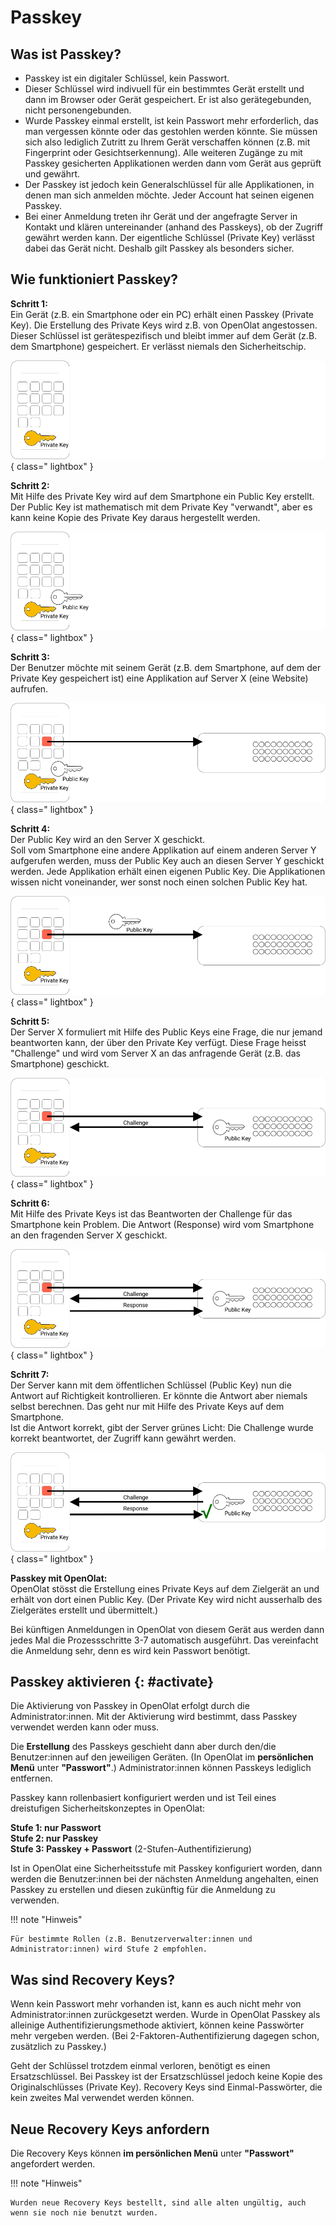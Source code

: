 # Passkey

## Was ist Passkey?

* Passkey ist ein digitaler Schlüssel, kein Passwort.
* Dieser Schlüssel wird indivuell für ein bestimmtes Gerät erstellt und dann im Browser oder Gerät gespeichert. Er ist also gerätegebunden, nicht personengebunden.
* Wurde Passkey einmal erstellt, ist kein Passwort mehr erforderlich, das man vergessen könnte oder das gestohlen werden könnte. Sie müssen sich also lediglich Zutritt zu Ihrem Gerät verschaffen können (z.B. mit Fingerprint oder Gesichtserkennung). Alle weiteren Zugänge zu mit Passkey gesicherten Applikationen werden dann vom Gerät aus geprüft und gewährt.
* Der Passkey ist jedoch kein Generalschlüssel für alle Applikationen, in denen man sich anmelden möchte. Jeder Account hat seinen eigenen Passkey. 
* Bei einer Anmeldung treten ihr Gerät und der angefragte Server in Kontakt und klären untereinander (anhand des Passkeys), ob der Zugriff gewährt werden kann. Der eigentliche Schlüssel (Private Key) verlässt dabei das Gerät nicht. Deshalb gilt Passkey als besonders sicher. 

## Wie funktioniert Passkey?

**Schritt 1:**<br> 
Ein Gerät (z.B. ein Smartphone oder ein PC) erhält einen Passkey (Private Key). Die Erstellung des Private Keys wird z.B. von OpenOlat angestossen. Dieser Schlüssel ist gerätespezifisch und bleibt immer auf dem Gerät (z.B. dem Smartphone) gespeichert. Er verlässt niemals den Sicherheitschip.

![passkey_step01_v1_de.png](assets/passkey_step01_v1_de.png){ class=" lightbox" }

**Schritt 2:**<br> 
Mit Hilfe des Private Key wird auf dem Smartphone ein Public Key erstellt. Der Public Key ist mathematisch mit dem Private Key "verwandt", aber es kann keine Kopie des Private Key daraus hergestellt werden. 

![passkey_step02_v1_de.png](assets/passkey_step02_v1_de.png){ class=" lightbox" }

**Schritt 3:**<br>
Der Benutzer möchte mit seinem Gerät (z.B. dem Smartphone, auf dem der Private Key gespeichert ist) eine Applikation auf Server X (eine Website) aufrufen.

![passkey_step03_v1_de.png](assets/passkey_step03_v1_de.png){ class=" lightbox" }

**Schritt 4:**<br>
Der Public Key wird an den Server X geschickt.<br>
Soll vom Smartphone eine andere Applikation auf einem anderen Server Y aufgerufen werden, muss der Public Key auch an diesen Server Y geschickt werden. Jede Applikation erhält einen eigenen Public Key. Die Applikationen wissen nicht voneinander, wer sonst noch einen solchen Public Key hat.

![passkey_step04_v1_de.png](assets/passkey_step04_v1_de.png){ class=" lightbox" }

**Schritt 5:**<br>
Der Server X formuliert mit Hilfe des Public Keys eine Frage, die nur jemand beantworten kann, der über den Private Key verfügt. Diese Frage heisst "Challenge" und wird vom Server X an das anfragende Gerät (z.B. das Smartphone) geschickt.

![passkey_step05_v1_de.png](assets/passkey_step05_v1_de.png){ class=" lightbox" }

**Schritt 6:**<br>
Mit Hilfe des Private Keys ist das Beantworten der Challenge für das Smartphone kein Problem. Die Antwort (Response) wird vom Smartphone an den fragenden Server X geschickt.

![passkey_step06_v1_de.png](assets/passkey_step06_v1_de.png){ class=" lightbox" }

**Schritt 7:**<br>
Der Server kann mit dem öffentlichen Schlüssel (Public Key) nun die Antwort auf Richtigkeit kontrollieren. Er könnte die Antwort aber niemals selbst berechnen. Das geht nur mit Hilfe des Private Keys auf dem Smartphone.<br> 
Ist die Antwort korrekt, gibt der Server grünes Licht: Die Challenge wurde korrekt beantwortet, der Zugriff kann gewährt werden.

![passkey_step07_v1_de.png](assets/passkey_step07_v1_de.png){ class=" lightbox" }

**Passkey mit OpenOlat:**<br>
OpenOlat stösst die Erstellung eines Private Keys auf dem Zielgerät an und erhält von dort einen Public Key. (Der Private Key wird nicht ausserhalb des Zielgerätes erstellt und übermittelt.)

Bei künftigen Anmeldungen in OpenOlat von diesem Gerät aus werden dann jedes Mal die Prozessschritte 3-7 automatisch ausgeführt. Das vereinfacht die Anmeldung sehr, denn es wird kein Passwort benötigt. 


## Passkey aktivieren {: #activate}

Die Aktivierung von Passkey in OpenOlat erfolgt durch die Administrator:innen. Mit der Aktivierung wird bestimmt, dass Passkey verwendet werden kann oder muss.

Die **Erstellung** des Passkeys geschieht dann aber durch den/die Benutzer:innen auf den jeweiligen Geräten. (In OpenOlat im **persönlichen Menü** unter **"Passwort"**.) Administrator:innen können Passkeys lediglich entfernen. 

Passkey kann rollenbasiert konfiguriert werden und ist Teil eines dreistufigen Sicherheitskonzeptes in OpenOlat:

**Stufe 1: nur Passwort**<br>
**Stufe 2: nur Passkey**<br>
**Stufe 3: Passkey + Passwort** (2-Stufen-Authentifizierung)<br>

Ist in OpenOlat eine Sicherheitsstufe mit Passkey konfiguriert worden, dann werden die Benutzer:innen bei der nächsten Anmeldung angehalten, einen Passkey zu erstellen und diesen zukünftig für die Anmeldung zu verwenden.


!!! note "Hinweis"

    Für bestimmte Rollen (z.B. Benutzerverwalter:innen und Administrator:innen) wird Stufe 2 empfohlen.


## Was sind Recovery Keys?

Wenn kein Passwort mehr vorhanden ist, kann es auch nicht mehr von Administrator:innen zurückgesetzt werden.  Wurde in OpenOlat Passkey als alleinige Authentifizierungsmethode aktiviert, können keine Passwörter mehr vergeben werden. (Bei 2-Faktoren-Authentifizierung dagegen schon, zusätzlich zu Passkey.)

Geht der Schlüssel trotzdem einmal verloren, benötigt es einen Ersatzschlüssel. Bei Passkey ist der Ersatzschlüssel jedoch keine Kopie des Originalschlüsses (Private Key). Recovery Keys sind Einmal-Passwörter, die kein zweites Mal verwendet werden können.


## Neue Recovery Keys anfordern

Die Recovery Keys können **im persönlichen Menü** unter **"Passwort"** angefordert werden.

!!! note "Hinweis"

    Wurden neue Recovery Keys bestellt, sind alle alten ungültig, auch wenn sie noch nie benutzt wurden.